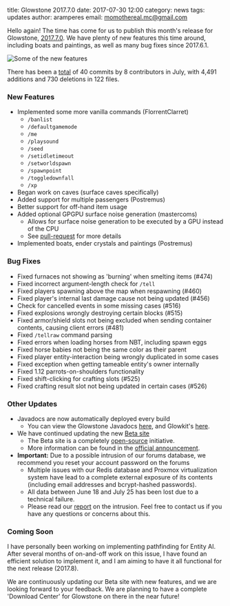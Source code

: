 title: Glowstone 2017.7.0
date: 2017-07-30 12:00
category: news
tags: updates
author: aramperes
email: momothereal.mc@gmail.com

Hello again! The time has come for us to publish this month's release for Glowstone, [2017.7.0](https://github.com/GlowstoneMC/Glowstone/releases/tag/2017.7.0). We have plenty of new features this time around, including boats and paintings, as well as many bug fixes since 2017.6.1.

![Some of the new features](http://i.imgur.com/kt4QjMA.png)

There has been a [total](https://github.com/GlowstoneMC/Glowstone/compare/3847c748e290d7033e7f823cbf8153d32c3aa5f9...cd86771dc3555790ba456122ba9280bf843c8f66) of 40 commits by 8 contributors in July, with 4,491 additions and 730 deletions in 122 files.

### New Features
* Implemented some more vanilla commands (FlorrentClarret)
  * `/banlist`
  * `/defaultgamemode`
  * `/me`
  * `/playsound`
  * `/seed`
  * `/setidletimeout`
  * `/setworldspawn`
  * `/spawnpoint`
  * `/toggledownfall`
  * `/xp`
* Began work on caves (surface caves specifically)
* Added support for multiple passengers (Postremus)
* Better support for off-hand item usage
* Added optional GPGPU surface noise generation (mastercoms)
  * Allows for surface noise generation to be executed by a GPU instead of the CPU
  * See [pull-request](https://github.com/GlowstoneMC/Glowstone/pull/528) for more details
* Implemented boats, ender crystals and paintings (Postremus)

### Bug Fixes
* Fixed furnaces not showing as 'burning' when smelting items (#474)
* Fixed incorrect argument-length check for `/tell`
* Fixed players spawning above the map when respawning (#460)
* Fixed player's internal last damage cause not being updated (#456)
* Check for cancelled events in some missing cases (#516)
* Fixed explosions wrongly destroying certain blocks (#515)
* Fixed armor/shield slots not being excluded when sending container contents, causing client errors (#481)
* Fixed `/tellraw` command parsing
* Fixed errors when loading horses from NBT, including spawn eggs
* Fixed horse babies not being the same color as their parent
* Fixed player entity-interaction being wrongly duplicated in some cases
* Fixed exception when getting tameable entity's owner internally
* Fixed 1.12 parrots-on-shoulders functionality
* Fixed shift-clicking for crafting slots (#525)
* Fixed crafting result slot not being updated in certain cases (#526)

### Other Updates
* Javadocs are now automatically deployed every build
  * You can view the Glowstone Javadocs [here](/jd/glowstone/), and Glowkit's [here](/jd/glowkit/).
* We have continued updating the new [Beta site](https://glowstone.net/)
  * The Beta site is a completely [open-source](https://github.com/GlowstoneMC/Site) initiative.
  * More information can be found in the [official announcement](/news/new-site-beta/).
* **Important:** Due to a possible intrusion of our forums database, we recommend you reset your account password on the forums
  * Multiple issues with our Redis database and Proxmox virtualization system have lead to a complete external exposure of its contents (including email addresses and bcrypt-hashed passwords).
  * All data between June 18 and July 25 has been lost due to a technical failure.
  * Please read our [report](/news/intrusion-report-forums/) on the intrusion. Feel free to contact us if you have any questions or concerns about this.

### Coming Soon
I have personally been working on implementing pathfinding for Entity AI. After several months of on-and-off work on this issue, I have found an efficient solution to implement it, and I am aiming to have it all functional for the next release (2017.8).

We are continuously updating our Beta site with new features, and we are looking forward to your feedback. We are planning to have a complete 'Download Center' for Glowstone on there in the near future!
